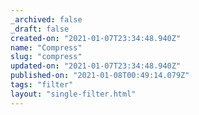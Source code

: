 ```yaml
---
_archived: false
_draft: false
created-on: "2021-01-07T23:34:48.940Z"
name: "Compress"
slug: "compress"
updated-on: "2021-01-07T23:34:48.940Z"
published-on: "2021-01-08T00:49:14.079Z"
tags: "filter"
layout: "single-filter.html"
---
```



